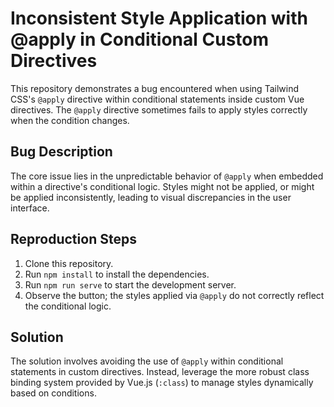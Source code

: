 # Inconsistent Style Application with @apply in Conditional Custom Directives

This repository demonstrates a bug encountered when using Tailwind CSS's `@apply` directive within conditional statements inside custom Vue directives.  The `@apply` directive sometimes fails to apply styles correctly when the condition changes.

## Bug Description

The core issue lies in the unpredictable behavior of `@apply` when embedded within a directive's conditional logic.  Styles might not be applied, or might be applied inconsistently, leading to visual discrepancies in the user interface.

## Reproduction Steps

1. Clone this repository.
2. Run `npm install` to install the dependencies.
3. Run `npm run serve` to start the development server.
4. Observe the button; the styles applied via `@apply` do not correctly reflect the conditional logic.

## Solution

The solution involves avoiding the use of `@apply` within conditional statements in custom directives.  Instead, leverage the more robust class binding system provided by Vue.js (`:class`) to manage styles dynamically based on conditions.